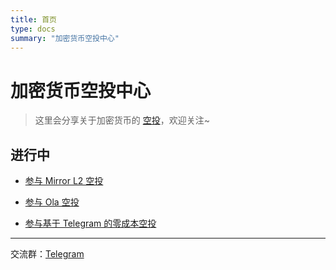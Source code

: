 ```yaml
---
title: 首页
type: docs
summary: "加密货币空投中心"
---
```


# 加密货币空投中心

> 这里会分享关于加密货币的 [空投](https://zh.wikipedia.org/wiki/空投_(区块链))，欢迎关注~

## 进行中

- [参与 Mirror L2 空投](/docs/mirrorl2/)

- [参与 Ola 空投](docs/ola/)

- [参与基于 Telegram 的零成本空投](docs/telegram-airdrop/)

---

交流群：<a href="https://t.me/+ZOQ2jcLKI3hkNjFl" target="_blank">Telegram</a>
